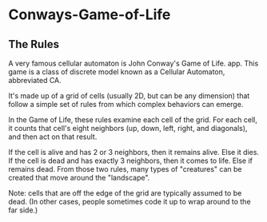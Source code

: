 # Conways-Game-of-Life

## The Rules
A very famous cellular automaton is John Conway's Game of Life. app. This game is a class of discrete model known as a Cellular Automaton, abbreviated CA.

It's made up of a grid of cells (usually 2D, but can be any dimension) that follow a simple set of rules from which complex behaviors can emerge.

In the Game of Life, these rules examine each cell of the grid. For each cell, it counts that cell's eight neighbors (up, down, left, right, and diagonals), and then act on that result.

If the cell is alive and has 2 or 3 neighbors, then it remains alive. Else it dies.
If the cell is dead and has exactly 3 neighbors, then it comes to life. Else if remains dead.
From those two rules, many types of "creatures" can be created that move around the "landscape".

Note: cells that are off the edge of the grid are typically assumed to be dead. (In other cases, people sometimes code it up to wrap around to the far side.)
